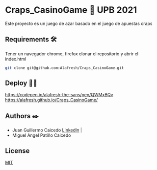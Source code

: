 # Craps_CasinoGame 🚀 UPB 2021

Este proyecto es un juego de azar basado en el juego de apuestas craps

## Requirements 🛠️

Tener un navegador chrome, firefox clonar el repositorio y abrir el index.html

```bash
git clone git@github.com:Alafresh/Craps_CasinoGame.git
```
## Deploy 👨‍🚀

https://codepen.io/alafresh-the-sans/pen/QWMxBQv
https://alafresh.github.io/Craps_CasinoGame/

## Authors ✒️

* Juan Guillermo Caicedo [LinkedIn](https://www.linkedin.com/in/juangcc/) |
* Miguel Angel Patiño Caicedo
## License
[MIT](https://choosealicense.com/licenses/mit/)
